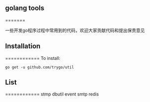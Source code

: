 ## golang tools
=======

一些开发go程序过程中常用到的代码，欢迎大家贡献代码和提出保贵意见


## Installation
============
To install:

    go get -u github.com/trygo/util
	
	
## List
============
stmp
dbutil
event
smtp
redis
	